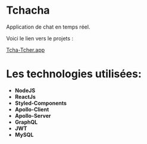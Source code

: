 # Tchacha

Application de chat en temps réel.

Voici le lien vers le projets :

[Tcha-Tcher.app](https://compassionate-meninsky-2b1c85.netlify.app/)

# Les technologies utilisées:
+ **NodeJS**
+ **ReactJs** 
+ **Styled-Components**
+ **Apollo-Client**
+ **Apollo-Server**
+ **GraphQL**
+ **JWT**
+ **MySQL**
